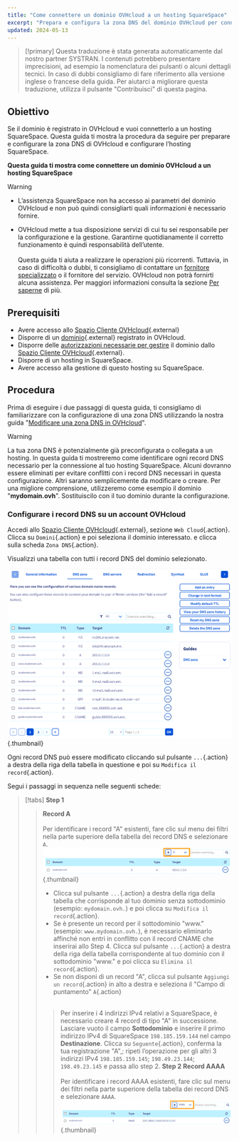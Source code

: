 ```yaml
---
title: "Come connettere un dominio OVHcloud a un hosting SquareSpace"
excerpt: "Prepara e configura la zona DNS del dominio OVHcloud per connetterla a un hosting SquareSpace"
updated: 2024-05-13
---
```


> [!primary]
> Questa traduzione è stata generata automaticamente dal nostro partner SYSTRAN. I contenuti potrebbero presentare imprecisioni, ad esempio la nomenclatura dei pulsanti o alcuni dettagli tecnici. In caso di dubbi consigliamo di fare riferimento alla versione inglese o francese della guida. Per aiutarci a migliorare questa traduzione, utilizza il pulsante "Contribuisci" di questa pagina.
>

## Obiettivo

Se il dominio è registrato in OVHcloud e vuoi connetterlo a un hosting SquareSpace. Questa guida ti mostra la procedura da seguire per preparare e configurare la zona DNS di OVHcloud e configurare l’hosting SquareSpace.

**Questa guida ti mostra come connettere un dominio OVHcloud a un hosting SquareSpace**

> [!warning]
>
> - L’assistenza SquareSpace non ha accesso ai parametri del dominio OVHcloud e non può quindi consigliarti quali informazioni è necessario fornire.
>
> - OVHcloud mette a tua disposizione servizi di cui tu sei responsabile per la configurazione e la gestione. Garantirne quotidianamente il corretto funzionamento è quindi responsabilità dell’utente.<br><br> Questa guida ti aiuta a realizzare le operazioni più ricorrenti. Tuttavia, in caso di difficoltà o dubbi, ti consigliamo di contattare un [fornitore specializzato](/links/partner) o il fornitore del servizio. OVHcloud non potrà fornirti alcuna assistenza. Per maggiori informazioni consulta la sezione [Per saperne](#go-further) di più.
>

## Prerequisiti

- Avere accesso allo [Spazio Cliente OVHcloud](/links/manager){.external}
- Disporre di un [dominio](/links/web/domains){.external} registrato in OVHcloud.
- Disporre delle [autorizzazioni necessarie per gestire](/pages/account_and_service_management/account_information/managing_contacts) il dominio dallo [Spazio Cliente OVHcloud](/links/manager){.external}.
- Disporre di un hosting in SquareSpace.
- Avere accesso alla gestione di questo hosting su SquareSpace.

## Procedura

Prima di eseguire i due passaggi di questa guida, ti consigliamo di familiarizzare con la configurazione di una zona DNS utilizzando la nostra guida "[Modificare una zona DNS in OVHcloud](/pages/web_cloud/domains/dns_zone_edit)".

> [!warning]
>
> La tua zona DNS è potenzialmente già preconfigurata o collegata a un hosting. In questa guida ti mostreremo come identificare ogni record DNS necessario per la connessione al tuo hosting SquareSpace. Alcuni dovranno essere eliminati per evitare conflitti con i record DNS necessari in questa configurazione. Altri saranno semplicemente da modificare o creare. Per una migliore comprensione, utilizzeremo come esempio il dominio "**mydomain.ovh**". Sostituiscilo con il tuo dominio durante la configurazione.

### Configurare i record DNS su un account OVHcloud

Accedi allo [Spazio Cliente OVHcloud](/links/manager){.external}, sezione `Web Cloud`{.action}. Clicca su `Domini`{.action} e poi seleziona il dominio interessato. e clicca sulla scheda `Zona DNS`{.action}.

Visualizzi una tabella con tutti i record DNS del dominio selezionato.

![dnszone](images/tab.png){.thumbnail}

Ogni record DNS può essere modificato cliccando sul pulsante `...`{.action} a destra della riga della tabella in questione e poi su `Modifica il record`{.action}.

Segui i passaggi in sequenza nelle seguenti schede:

> [!tabs]
> **Step 1**
>> **Record A**<br><br>
>> Per identificare i record "A" esistenti, fare clic sul menu dei filtri nella parte superiore della tabella dei record DNS e selezionare `A`.<br>
>> ![dnszone](images/filter-a.png){.thumbnail}<br>
>> - Clicca sul pulsante `...`{.action} a destra della riga della tabella che corrisponde al tuo dominio senza sottodominio (esempio: `mydomain.ovh.`) e poi clicca su `Modifica il record`{.action}.<br>
>> - Se è presente un record per il sottodominio "www." (esempio: `www.mydomain.ovh.`), è necessario eliminarlo affinché non entri in conflitto con il record CNAME che inserirai allo Step 4. Clicca sul pulsante `...`{.action} a destra della riga della tabella corrispondente al tuo dominio con il sottodominio "www." e poi clicca su `Elimina il record`{.action}.<br>
>> - Se non disponi di un record "A", clicca sul pulsante `Aggiungi un record`{.action} in alto a destra e seleziona il "Campo di puntamento" `A`{.action}<br><br>
>>> Per inserire i 4 indirizzi IPv4 relativi a SquareSpace, è necessario creare 4 record di tipo "A" in successione.
>>> Lasciare vuoto il campo **Sottodominio** e inserire il primo indirizzo IPv4 di SquareSpace `198.185.159.144` nel campo **Destinazione**.
>>> Clicca su `Seguente`{.action}, conferma la tua registrazione "A",; ripeti l’operazione per gli altri 3 indirizzi IPv4 `198.185.159.145`; `198.49.23.144`; `198.49.23.145` e passa allo step 2.
> **Step 2**
>> **Record AAAA**<br><br>
>>  Per identificare i record AAAA esistenti, fare clic sul menu dei filtri nella parte superiore della tabella dei record DNS e selezionare `AAAA`.<br>
>> ![dnszone](images/filter-aaaa.png){.thumbnail}<br>